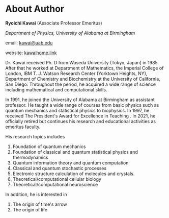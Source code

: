 # About Author





**Ryoichi Kawai**  (Associate Professor Emeritus) 



*Department of Physics, University of Alabama at Birmingham*



email:  [kawai@uab.edu](mailto:kawai@uab.edu)

website: [kawaihome.link](https://kawaihome.link)



Dr. Kawai received Ph. D from Waseda University (Tokyo, Japan) in 1985.  After that he worked at Department of Mathematics, the Imperial College of London,  IBM  T. J.  Watson Research Center (Yorktown Heights, NY), Department of Chemistry and Biochemistry at the University of California, San Diego.  Throughout the period, he acquired a wide range of science including mathematical and computational skills.

In 1991, he joined the University of Alabama at Birmingham as assistant professor.  He taught a wide range of courses from basic physics such as quantum mechanics and statistical physics to biophysics. In 1997, he received The President's Award for Excellence in Teaching .  In 2021, he officially retired but continues his research and educational activities as emeritus faculty.


His research topics includes

1. Foundation of quantum mechanics
2. Foundation of classical and quantum statistical physics and thermodynamics
3. Quantum information theory and quantum computation
4. Classical and quantum stochastic processes
5. Electronic structure calculation of molecules and crystals.
6. Theoretical/computational cellular biology
7. Theoretical/computational neuroscience

In addition, he is interested in

1. The origin of time's arrow
2. The origin of life

